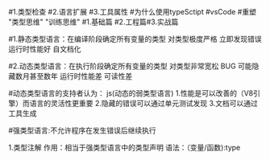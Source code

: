 #1.类型检查
#2.语言扩展
#3.工具属性
#为什么使用typeSctipt
#vsCode
#重塑 "类型思维"  "训练思维"
#1.基础篇
#2.工程篇#3.实战篇

#1.静态类型语言：在编译阶段确定所有变量的类型
       对类型极度严格
       立即发现错误
       运行时性能好
       自文档化

#2.动态类型语言：在执行阶段确定所有变量的类型
       对类型非常宽松
       BUG 可能隐藏数月甚至数年
       运行时性能差
       可读性差

#动态类型语言的支持者认为：  js(动态的弱类型语言)
 1.性能是可以改善的（V8引擎）而语言的灵活性更重要
 2.隐藏的错误可以通过单元测试发现
 3.文档可以通过工具生成       

 #强类型语言:不允许程序在发生错误后继续执行
 
 1.类型注解
 作用：相当于强类型语言中的类型声明
 语法：（变量/函数):type
